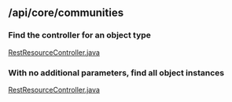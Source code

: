 ## /api/core/communities

### Find the controller for an object type
[RestResourceController.java](https://github.com/DSpace/DSpace/blob/master/dspace-spring-rest/src/main/java/org/dspace/app/rest/RestResourceController.java#84-87")

### With no additional parameters, find all object instances
[RestResourceController.java](https://github.com/DSpace/DSpace/blob/master/dspace-spring-rest/src/main/java/org/dspace/app/rest/RestResourceController.java#769-787")
